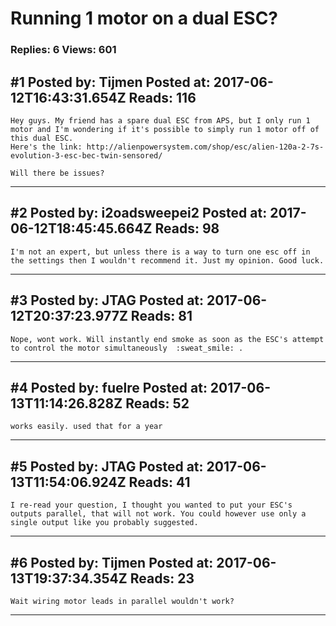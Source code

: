 # Running 1 motor on a dual ESC?

### Replies: 6 Views: 601

## \#1 Posted by: Tijmen Posted at: 2017-06-12T16:43:31.654Z Reads: 116

```
Hey guys. My friend has a spare dual ESC from APS, but I only run 1 motor and I'm wondering if it's possible to simply run 1 motor off of this dual ESC.
Here's the link: http://alienpowersystem.com/shop/esc/alien-120a-2-7s-evolution-3-esc-bec-twin-sensored/

Will there be issues?
```

---
## \#2 Posted by: i2oadsweepei2 Posted at: 2017-06-12T18:45:45.664Z Reads: 98

```
I'm not an expert, but unless there is a way to turn one esc off in the settings then I wouldn't recommend it. Just my opinion. Good luck.
```

---
## \#3 Posted by: JTAG Posted at: 2017-06-12T20:37:23.977Z Reads: 81

```
Nope, wont work. Will instantly end smoke as soon as the ESC's attempt to control the motor simultaneously  :sweat_smile: .
```

---
## \#4 Posted by: fuelre Posted at: 2017-06-13T11:14:26.828Z Reads: 52

```
works easily. used that for a year
```

---
## \#5 Posted by: JTAG Posted at: 2017-06-13T11:54:06.924Z Reads: 41

```
I re-read your question, I thought you wanted to put your ESC's outputs parallel, that will not work. You could however use only a single output like you probably suggested.
```

---
## \#6 Posted by: Tijmen Posted at: 2017-06-13T19:37:34.354Z Reads: 23

```
Wait wiring motor leads in parallel wouldn't work?
```

---
